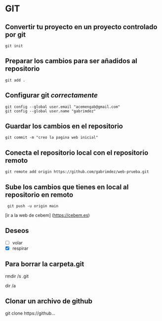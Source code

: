 # GIT

## Convertir tu proyecto en un proyecto controlado por **git**
```
git init
```
## Preparar los cambios para ser añadidos al repositorio
```
git add . 
```
## Configurar git *correctamente*
```
git config --global user.email "acemengab@gmail.com"
git config --global user.name "gabrimdez"
```
## Guardar los cambios en el repositorio 
```
git commit -m "creo la pagina web inicial"
```
## Conecta el repositorio local con el repositorio remoto
```
git remote add origin https://github.com/gabrimdez/web-prueba.git
```
## Sube los cambios que tienes en local al repositorio en remoto
```
 git push -u origin main
```
[ir a la web de cebem] (https://cebem.es)

## Deseos
- [ ] volar
- [x] respirar
  
## Para borrar la carpeta.git

rmdir /s .git

dir /a

## Clonar un archivo de github

git clone https://github...